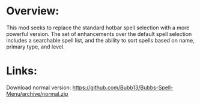 # Overview:
This mod seeks to replace the standard hotbar spell selection with a more powerful version. The set of enhancements over the default spell selection includes a searchable spell list, and the ability to sort spells based on name, primary type, and level.

# Links:
Download normal version: https://github.com/Bubb13/Bubbs-Spell-Menu/archive/normal.zip
